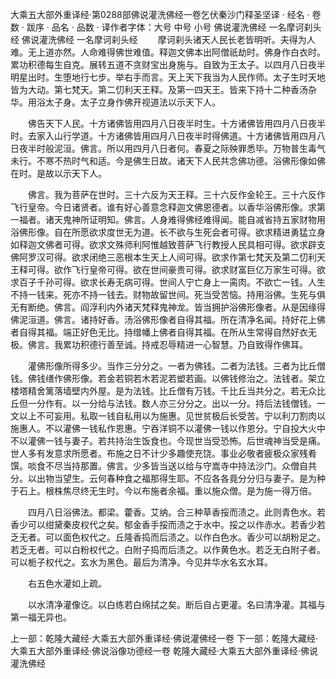 大乘五大部外重译经·第0288部佛说灌洗佛经一卷乞伏秦沙门释圣坚译
· 经名 · 卷数 · 跋序
· 品名 · 品数 · 译作者字体：大号 中号 小号
佛说灌洗佛经
一名摩诃刹头经
佛说灌洗佛经
一名摩诃刹头经
　　摩诃刹头诸天人民长老皆明听。夫得为人难。无上道亦然。人命难得佛世难值。释迦文佛本出阿僧祇劫时。佛身作白衣时。累功积德每生自克。展转五道不贪财宝出身施与。自致为王太子。以四月八日夜半明星出时。生堕地行七步。举右手而言。天上天下我当为人民作师。太子生时天地皆为大动。第七梵天。第二忉利天王释。及第一四天王。皆来下持十二种香汤杂华。用浴太子身。太子立身作佛开视道法以示天下人。

　　佛告天下人民。十方诸佛皆用四月八日夜半时生。十方诸佛皆用四月八日夜半时。去家入山行学道。十方诸佛皆用四月八日夜半时得佛道。十方诸佛皆用四月八日夜半时般泥洹。佛言。所以用四月八日者何。春夏之际殃罪悉毕。万物普生毒气未行。不寒不热时气和适。今是佛生日故。诸天下人民共念佛功德。浴佛形像如佛在时。是故以示天下人。

　　佛言。我为菩萨在世时。三十六反为天王释。三十六反作金轮王。三十六反作飞行皇帝。今日诸贤者。谁有好心善意念释迦文佛恩德者。以香华浴佛形像。求第一福者。诸天鬼神所证明知。佛言。人身难得佛经难得闻。能自减省持五家财物用浴佛形像。自在所愿欲求度世无为道。长不欲与生死会者可得。欲求精进勇猛立身如释迦文佛者可得。欲求文殊师利阿惟越致菩萨飞行教授人民具相可得。欲求辟支佛阿罗汉可得。欲求闭绝三恶根本生天上人间可得。欲求作第七梵天及第二忉利天王释可得。欲作飞行皇帝可得。欲在世间豪贵可得。欲求财富巨亿万家生可得。欲求百子千孙可得。欲求长寿无病可得。世间人宁亡身上一脔肉。不欲亡一钱。人生不持一钱来。死亦不持一钱去。财物故留世间。死当受苦恼。持用浴佛。生死与俱无有断绝。佛言。阎浮利内外诸天梵释鬼神龙。皆当拥护浴佛形像者。从是因缘得佛泥洹道。佛言。诸持好香。汤浴佛形像者自得其福。所在清净名闻。持好花上佛者自得其福。端正好色无比。持缯幡上佛者自得其福。在所从生常得自然好衣无极。佛言。我累功积德行善至诚。持戒忍辱精进一心智慧。乃自致得作佛耳。

　　灌佛形像所得多少。当作三分分之。一者为佛钱。二者为法钱。三者为比丘僧钱。佛钱缮作佛形像。若金若铜若木若泥若塑若画。以佛钱修治之。法钱者。架立楼塔精舍篱落墙壁内外屋。是为法钱。比丘僧有万钱。千比丘当共分之。若无众比丘但一分作有。以一分给与法钱。数人亦三分分之。出以一分。持后法钱僧钱。一文以上不可妄用。私取一钱自私用以为施惠。见世贫极后长受苦。宁以利刀割肉以施惠人。不以灌佛一钱私作恩惠。宁吞洋铜不以灌佛一钱以作恩分。宁自投大火中不以灌佛一钱与妻子。若共持治生饭食也。今现世当受恐怖。后世魂神当受是痛。世人多有发意求所愿者。布施之日不计少多趣使充饶。事业必敬者疲极众家残肴馔。啖食不尽当持那置。佛言。少多皆当送以给与守嵩寺中持法沙门。众僧自共分。以出物当望生。云何春种食之福那得生耶。不应各各竟分分归与妻子。是为种于石上。根株焦尽终无生时。今以布施者余福。重以施众僧。是为施一得万倍。

　　四月八日浴佛法。都梁。藿香。艾纳。合三种草香挼而渍之。此则青色水。若香少可以绀黛秦皮权代之矣。郁金香手挼而渍之于水中。挼之以作赤水。若香少若乏无者。可以面色权代之。丘隆香捣而后渍之。以作白色水。香少可以胡粉足之。若乏无者。可以白粉权代之。白附子捣而后渍之。以作黄色水。若乏无白附子者。可以栀子权代之。玄水为黑色。最后为清净。今见井华水名玄水耳。

　　右五色水灌如上疏。

　　以水清净灌像讫。以白练若白绵拭之矣。断后自占更灌。名曰清净灌。其福与第一福无异也。

上一部：乾隆大藏经·大乘五大部外重译经·佛说灌佛经一卷
下一部：乾隆大藏经·大乘五大部外重译经·佛说浴像功德经一卷
乾隆大藏经·大乘五大部外重译经·佛说灌洗佛经